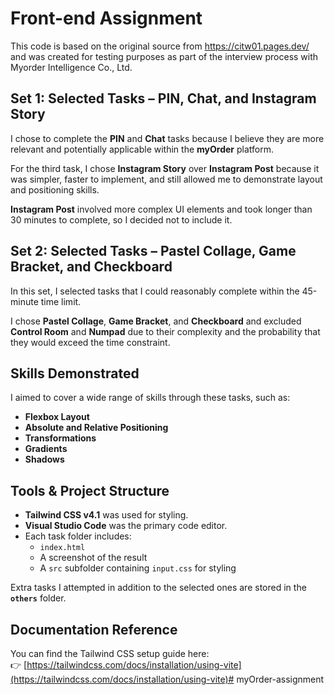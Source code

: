 # Front-end Assignment
This code is based on the original source from https://citw01.pages.dev/ and was created for testing purposes as part of the interview process with Myorder Intelligence Co., Ltd.

## Set 1: Selected Tasks – PIN, Chat, and Instagram Story
I chose to complete the **PIN** and **Chat** tasks because I believe they are more relevant and potentially applicable within the **myOrder** platform.  

For the third task, I chose **Instagram Story** over **Instagram Post** because it was simpler, faster to implement, and still allowed me to demonstrate layout and positioning skills. 

**Instagram Post** involved more complex UI elements and took longer than 30 minutes to complete, so I decided not to include it.

## Set 2: Selected Tasks – Pastel Collage, Game Bracket, and Checkboard
In this set, I selected tasks that I could reasonably complete within the 45-minute time limit.  

I chose **Pastel Collage**, **Game Bracket**, and **Checkboard** and excluded **Control Room** and **Numpad** due to their complexity and the probability that they would exceed the time constraint.

## Skills Demonstrated
I aimed to cover a wide range of skills through these tasks, such as:

- **Flexbox Layout**
- **Absolute and Relative Positioning**
- **Transformations**
- **Gradients**
- **Shadows**

## Tools & Project Structure

- **Tailwind CSS v4.1** was used for styling.
- **Visual Studio Code** was the primary code editor.
- Each task folder includes:
  - `index.html`
  - A screenshot of the result
  - A `src` subfolder containing `input.css` for styling

Extra tasks I attempted in addition to the selected ones are stored in the **`others`** folder.

## Documentation Reference

You can find the Tailwind CSS setup guide here:  
👉 [https://tailwindcss.com/docs/installation/using-vite](https://tailwindcss.com/docs/installation/using-vite)# myOrder-assignment
